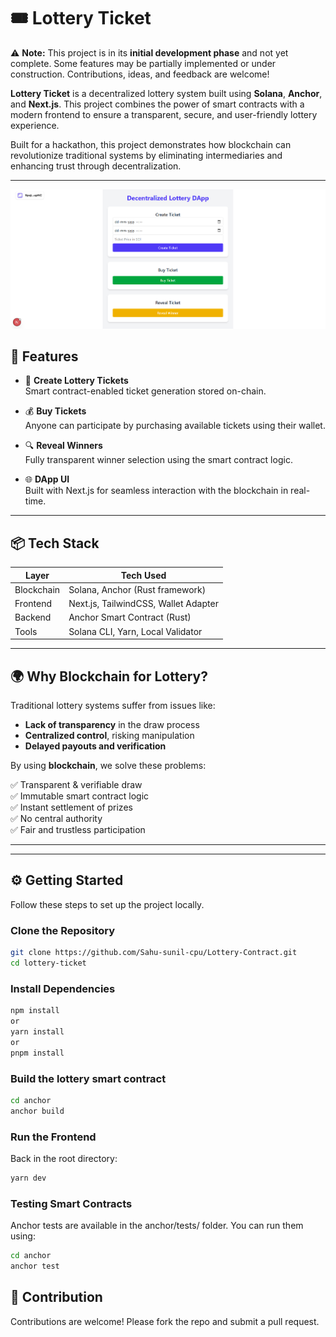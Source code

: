 # 🎟️ Lottery Ticket 

⚠️ **Note:** This project is in its **initial development phase** and not yet complete. Some features may be partially implemented or under construction. Contributions, ideas, and feedback are welcome!

**Lottery Ticket** is a decentralized lottery system built using **Solana**, **Anchor**, and **Next.js**. This project combines the power of smart contracts with a modern frontend to ensure a transparent, secure, and user-friendly lottery experience.

Built for a hackathon, this project demonstrates how blockchain can revolutionize traditional systems by eliminating intermediaries and enhancing trust through decentralization.

---

![App Screenshot](./public/lottery.png)

## 🚀 Features

- 🎫 **Create Lottery Tickets**  
  Smart contract-enabled ticket generation stored on-chain.

- 💰 **Buy Tickets**  
  Anyone can participate by purchasing available tickets using their wallet.

- 🔍 **Reveal Winners**  
  Fully transparent winner selection using the smart contract logic.

- 🌐 **DApp UI**  
  Built with Next.js for seamless interaction with the blockchain in real-time.

---

## 📦 Tech Stack

| Layer     | Tech Used                        |
|-----------|----------------------------------|
| Blockchain | Solana, Anchor (Rust framework) |
| Frontend  | Next.js, TailwindCSS, Wallet Adapter |
| Backend   | Anchor Smart Contract (Rust)     |
| Tools     | Solana CLI, Yarn, Local Validator |

---

## 🌍 Why Blockchain for Lottery?

Traditional lottery systems suffer from issues like:

- **Lack of transparency** in the draw process  
- **Centralized control**, risking manipulation  
- **Delayed payouts and verification**

By using **blockchain**, we solve these problems:

✅ Transparent & verifiable draw  
✅ Immutable smart contract logic  
✅ Instant settlement of prizes  
✅ No central authority  
✅ Fair and trustless participation  

---
---

## ⚙️ Getting Started

Follow these steps to set up the project locally.

###  Clone the Repository

```bash
git clone https://github.com/Sahu-sunil-cpu/Lottery-Contract.git
cd lottery-ticket
```

###  Install Dependencies

```bash
npm install
or
yarn install
or
pnpm install
```

###  Build the lottery smart contract
```bash
cd anchor
anchor build
```

### Run the Frontend
Back in the root directory:

```bash
yarn dev
```

### Testing Smart Contracts
Anchor tests are available in the anchor/tests/ folder. You can run them using:

```bash
cd anchor
anchor test
```

## 🙌 Contribution
Contributions are welcome! Please fork the repo and submit a pull request.

